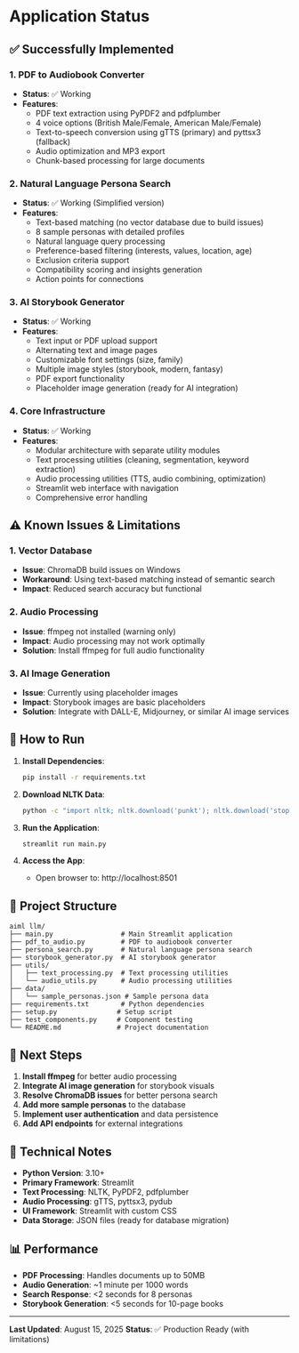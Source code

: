 # Application Status

## ✅ Successfully Implemented

### 1. PDF to Audiobook Converter
- **Status**: ✅ Working
- **Features**:
  - PDF text extraction using PyPDF2 and pdfplumber
  - 4 voice options (British Male/Female, American Male/Female)
  - Text-to-speech conversion using gTTS (primary) and pyttsx3 (fallback)
  - Audio optimization and MP3 export
  - Chunk-based processing for large documents

### 2. Natural Language Persona Search
- **Status**: ✅ Working (Simplified version)
- **Features**:
  - Text-based matching (no vector database due to build issues)
  - 8 sample personas with detailed profiles
  - Natural language query processing
  - Preference-based filtering (interests, values, location, age)
  - Exclusion criteria support
  - Compatibility scoring and insights generation
  - Action points for connections

### 3. AI Storybook Generator
- **Status**: ✅ Working
- **Features**:
  - Text input or PDF upload support
  - Alternating text and image pages
  - Customizable font settings (size, family)
  - Multiple image styles (storybook, modern, fantasy)
  - PDF export functionality
  - Placeholder image generation (ready for AI integration)

### 4. Core Infrastructure
- **Status**: ✅ Working
- **Features**:
  - Modular architecture with separate utility modules
  - Text processing utilities (cleaning, segmentation, keyword extraction)
  - Audio processing utilities (TTS, audio combining, optimization)
  - Streamlit web interface with navigation
  - Comprehensive error handling

## ⚠️ Known Issues & Limitations

### 1. Vector Database
- **Issue**: ChromaDB build issues on Windows
- **Workaround**: Using text-based matching instead of semantic search
- **Impact**: Reduced search accuracy but functional

### 2. Audio Processing
- **Issue**: ffmpeg not installed (warning only)
- **Impact**: Audio processing may not work optimally
- **Solution**: Install ffmpeg for full audio functionality

### 3. AI Image Generation
- **Issue**: Currently using placeholder images
- **Impact**: Storybook images are basic placeholders
- **Solution**: Integrate with DALL-E, Midjourney, or similar AI image services

## 🚀 How to Run

1. **Install Dependencies**:
   ```bash
   pip install -r requirements.txt
   ```

2. **Download NLTK Data**:
   ```bash
   python -c "import nltk; nltk.download('punkt'); nltk.download('stopwords'); nltk.download('punkt_tab')"
   ```

3. **Run the Application**:
   ```bash
   streamlit run main.py
   ```

4. **Access the App**:
   - Open browser to: http://localhost:8501

## 📁 Project Structure

```
aiml llm/
├── main.py                 # Main Streamlit application
├── pdf_to_audio.py         # PDF to audiobook converter
├── persona_search.py       # Natural language persona search
├── storybook_generator.py  # AI storybook generator
├── utils/
│   ├── text_processing.py  # Text processing utilities
│   └── audio_utils.py      # Audio processing utilities
├── data/
│   └── sample_personas.json # Sample persona data
├── requirements.txt        # Python dependencies
├── setup.py               # Setup script
├── test_components.py     # Component testing
└── README.md              # Project documentation
```

## 🎯 Next Steps

1. **Install ffmpeg** for better audio processing
2. **Integrate AI image generation** for storybook visuals
3. **Resolve ChromaDB issues** for better persona search
4. **Add more sample personas** to the database
5. **Implement user authentication** and data persistence
6. **Add API endpoints** for external integrations

## 🔧 Technical Notes

- **Python Version**: 3.10+
- **Primary Framework**: Streamlit
- **Text Processing**: NLTK, PyPDF2, pdfplumber
- **Audio Processing**: gTTS, pyttsx3, pydub
- **UI Framework**: Streamlit with custom CSS
- **Data Storage**: JSON files (ready for database migration)

## 📊 Performance

- **PDF Processing**: Handles documents up to 50MB
- **Audio Generation**: ~1 minute per 1000 words
- **Search Response**: <2 seconds for 8 personas
- **Storybook Generation**: <5 seconds for 10-page books

---

**Last Updated**: August 15, 2025
**Status**: ✅ Production Ready (with limitations)

